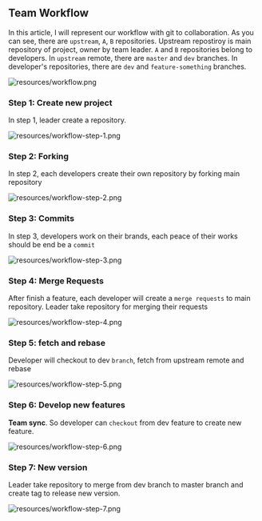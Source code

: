 ## Team Workflow

In this article, I will represent our workflow with git to collaboration. As you can see, there are `upstream`, `A`, `B` repositories. Upstream repostiroy is main repository of project, owner by team leader. `A` and `B` repositories belong to developers. In `upstream` remote, there are `master` and `dev` branches. In developer's repositories, there are `dev` and `feature-something` branches.

![resources/workflow.png](resources/workflow.png)

### Step 1: Create new project

In step 1, leader create a repository.

![resources/workflow-step-1.png](resources/workflow-step-1.png)

### Step 2: Forking

In step 2, each developers create their own repository by forking main repository

![resources/workflow-step-2.png](resources/workflow-step-2.png)

### Step 3: Commits

In step 3, developers work on their brands, each peace of their works should be end be a `commit`

![resources/workflow-step-3.png](resources/workflow-step-3.png)

### Step 4: Merge Requests

After finish a feature, each developer will create a `merge requests` to main repository. Leader take repository for merging their requests

![resources/workflow-step-4.png](resources/workflow-step-4.png)

### Step 5: fetch and rebase

Developer will checkout to dev `branch`, fetch from upstream remote and rebase

![resources/workflow-step-5.png](resources/workflow-step-5.png)

### Step 6: Develop new features

**Team sync**. So developer can `checkout` from dev feature to create new feature.

![resources/workflow-step-6.png](resources/workflow-step-6.png)

### Step 7: New version

Leader take repository to merge from dev branch to master branch and create tag to release new version.

![resources/workflow-step-7.png](resources/workflow-step-7.png)



